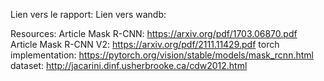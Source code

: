 Lien vers le rapport: 
Lien vers wandb: 


Resources:
Article Mask R-CNN: https://arxiv.org/pdf/1703.06870.pdf
Article Mask R-CNN V2: https://arxiv.org/pdf/2111.11429.pdf
torch implementation: https://pytorch.org/vision/stable/models/mask_rcnn.html
dataset: http://jacarini.dinf.usherbrooke.ca/cdw2012.html

